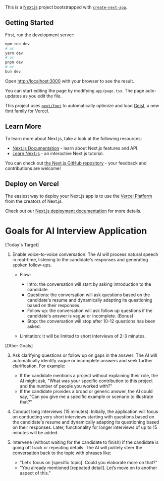 This is a [Next.js](https://nextjs.org) project bootstrapped with [`create-next-app`](https://nextjs.org/docs/app/api-reference/cli/create-next-app).

## Getting Started

First, run the development server:

```bash
npm run dev
# or
yarn dev
# or
pnpm dev
# or
bun dev
```

Open [http://localhost:3000](http://localhost:3000) with your browser to see the result.

You can start editing the page by modifying `app/page.tsx`. The page auto-updates as you edit the file.

This project uses [`next/font`](https://nextjs.org/docs/app/building-your-application/optimizing/fonts) to automatically optimize and load [Geist](https://vercel.com/font), a new font family for Vercel.

## Learn More

To learn more about Next.js, take a look at the following resources:

- [Next.js Documentation](https://nextjs.org/docs) - learn about Next.js features and API.
- [Learn Next.js](https://nextjs.org/learn) - an interactive Next.js tutorial.

You can check out [the Next.js GitHub repository](https://github.com/vercel/next.js) - your feedback and contributions are welcome!

## Deploy on Vercel

The easiest way to deploy your Next.js app is to use the [Vercel Platform](https://vercel.com/new?utm_medium=default-template&filter=next.js&utm_source=create-next-app&utm_campaign=create-next-app-readme) from the creators of Next.js.

Check out our [Next.js deployment documentation](https://nextjs.org/docs/app/building-your-application/deploying) for more details.


# Goals for AI Interview Application

[Today's Target]

1. Enable voice-to-voice conversation: The AI will process natural speech in real-time, listening to the candidate's responses and generating spoken follow-ups.
    - Flow:
        - Intro: the conversation will start by asking introduction to the candidate
        - Questions: the conversation will ask questions based on the candidate's resume and dynamically adapting its questioning based on their responses.
        - Follow up: the conversation will ask follow up questions if the candidate's answer is vague or incomplete. (Bonus)
        - Stop: the conversation will stop after 10-12 questions has been asked.

    - Limitation: It will be limited to short interviews of 2-3 minutes.

[Other Goals]

3. Ask clarifying questions or follow up on gaps in the answer: The AI will automatically identify vague or incomplete answers and seek further clarification. For example:
    - If the candidate mentions a project without explaining their role, the AI might ask, "What was your specific contribution to this project and the number of people you worked with?"
    - If the candidate provides a broad or generic answer, the AI could say, "Can you give me a specific example or scenario to illustrate that?"

2. Conduct long interviews (15 minutes): Initially, the application will focus on conducting very short interviews starting with questions based on the candidate's resume and dynamically adapting its questioning based on their responses. Later, functionality for longer interviews of up to 15 minutes will be added.

4. Intervene (without waiting for the candidate to finish) if the candidate is going off track or repeating details: The AI will politely steer the conversation back to the topic with phrases like:
    - "Let’s focus on [specific topic]. Could you elaborate more on that?"
    - "You already mentioned [repeated detail]. Let’s move on to another aspect of this."
      
